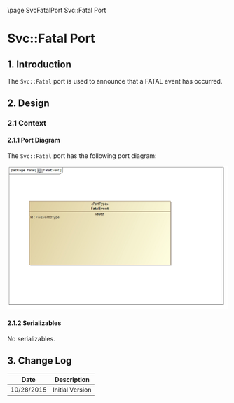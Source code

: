 \page SvcFatalPort Svc::Fatal Port
# Svc::Fatal Port

## 1. Introduction

The `Svc::Fatal` port is used to announce that a FATAL event has occurred.

## 2. Design

### 2.1 Context

#### 2.1.1 Port Diagram

The `Svc::Fatal` port has the following port diagram:

![Svc::Fatal Diagram](img/FatalEvent.jpg "Svc::Fatal Port")

#### 2.1.2 Serializables

No serializables.

## 3. Change Log

Date | Description
---- | -----------
10/28/2015 |  Initial Version



